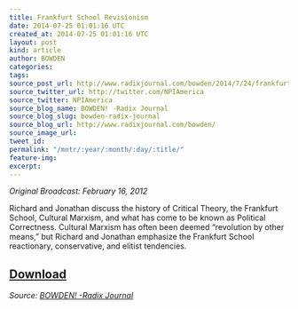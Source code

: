 ```yaml
---
title: Frankfurt School Revisionism
date: 2014-07-25 01:01:16 UTC
created_at: 2014-07-25 01:01:16 UTC
layout: post
kind: article
author: BOWDEN
categories: 
tags: 
source_post_url: http://www.radixjournal.com/bowden/2014/7/24/frankfurt-school-revisionism
source_twitter_url: http://twitter.com/NPIAmerica
source_twitter: NPIAmerica
source_blog_name: BOWDEN! -Radix Journal
source_blog_slug: bowden-radix-journal
source_blog_url: http://www.radixjournal.com/bowden/
source_image_url: 
tweet_id: 
permalink: "/mntr/:year/:month/:day/:title/"
feature-img: 
excerpt: 
---
```

<p><em>Original Broadcast: February 16, 2012</em></p>

<p>Richard and Jonathan discuss the history of Critical Theory, the Frankfurt School, Cultural Marxism, and what has come to be known as Political Correctness. Cultural Marxism has often been deemed “revolution by other means,” but Richard and Jonathan emphasize the Frankfurt School reactionary, conservative, and elitist tendencies.</p>



<h2><a href="https://soundcloud.com/radixjournal/frankfurt-school-revisionism">Download</a></h2><div class="">
    <i>Source: <a href="http://www.radixjournal.com/bowden/">BOWDEN! -Radix Journal</a></i>
</div>
